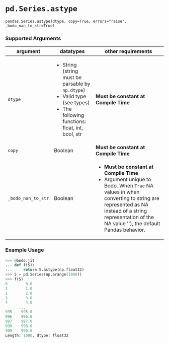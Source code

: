 # `pd.Series.astype`

`pandas.Series.astype(dtype, copy=True, errors="raise", _bodo_nan_to_str=True)`

### Supported Arguments

| argument | datatypes | other requirements |
|--------------------|------------------------------------------------------------------------------------------------------------------------------------------------------------------|--------------------------------------------------------------------------------------------------------------------------------------------------------------------------------------------------------------------------------------------------------|
| `dtype` | <ul><li> String (string must be parsable by `np.dtype`) </li><li> Valid type (see types)</li><li> The following functions: float, int, bool, str </li></ul> | **Must be constant at Compile Time** |
| `copy` | Boolean | **Must be constant at Compile Time** |
| `_bodo_nan_to_str` | Boolean | <ul><li> **Must be constant at Compile Time** </li><li> Argument unique to Bodo. When `True` NA values in when converting to string are represented as NA instead of a string representation of the NA value '<NA>'), the default Pandas behavior. |

### Example Usage

```py
>>> @bodo.jit
... def f(S):
...     return S.astype(np.float32)
>>> S = pd.Series(np.arange(1000))
>>> f(S)
0        0.0
1        1.0
2        2.0
3        3.0
4        4.0
      ...
995    995.0
996    996.0
997    997.0
998    998.0
999    999.0
Length: 1000, dtype: float32
```
